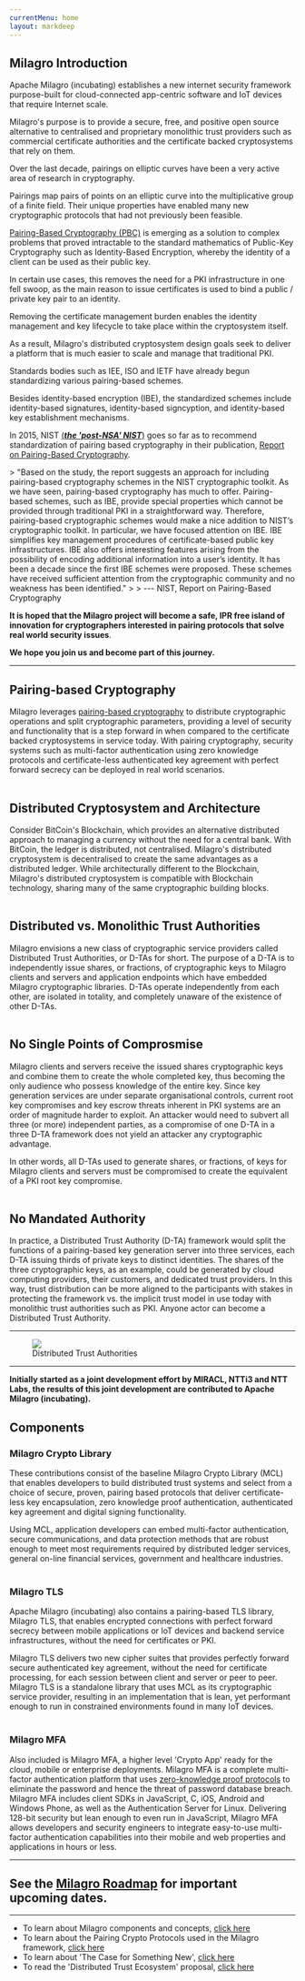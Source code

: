 ```yaml
---
currentMenu: home
layout: markdeep
---
```

<div id="generated-toc" class="generate_from_h2"></div>
<style>h1:before, h2:before { content: none; }</style>

## Milagro Introduction

Apache Milagro (incubating) establishes a new internet security framework purpose-built for cloud-connected app-centric software and IoT devices that require Internet scale.

Milagro's purpose is to provide a secure, free, and positive open source alternative to centralised and proprietary monolithic trust providers such as commercial certificate authorities and the certificate backed cryptosystems that rely on them.

Over the last decade, pairings on elliptic curves have been a very active area of research in cryptography.

Pairings map pairs of points on an elliptic curve into the multiplicative group of a finite field. Their unique properties have enabled many new cryptographic protocols that had not previously been feasible.

[Pairing-Based Cryptography (PBC)](https://en.wikipedia.org/wiki/Pairing-based_cryptography) is emerging as a solution to complex problems that proved intractable to the standard mathematics of Public-Key Cryptography such as Identity-Based Encryption, whereby the identity of a client can be used as their public key.

In certain use cases, this removes the need for a PKI infrastructure in one fell swoop, as the main reason to issue certificates is used to bind a public / private key pair to an identity.

Removing the certificate management burden enables the identity management and key lifecycle to take place within the cryptosystem itself.

As a result, Milagro's distributed cryptosystem design goals seek to deliver a platform that is much easier to scale and manage that traditional PKI.

Standards bodies such as IEE, ISO and IETF have already begun standardizing various pairing-based schemes.

Besides identity-based encryption (IBE), the standardized schemes include identity-based signatures, identity-based signcyption, and identity-based key establishment mechanisms.

In 2015, NIST [(***the 'post-NSA' NIST***)](http://www.theregister.co.uk/2014/05/26/congress_divorces_nist_from_nsa/) goes so far as to recommend standardization of pairing based cryptography in their publication, [Report on Pairing-Based Cryptography](http://nvlpubs.nist.gov/nistpubs/jres/120/jres.120.002.pdf).

<markdeep>
> "Based on the study, the report suggests an approach for including pairing-based cryptography schemes in the NIST cryptographic toolkit. As we have seen, pairing-based cryptography has much to offer. Pairing-based schemes, such as IBE, provide special properties which cannot be provided through traditional PKI in a straightforward way. Therefore, pairing-based cryptographic schemes would make a nice addition to NIST’s cryptographic toolkit. In particular, we have focused attention on IBE. IBE simplifies key management procedures of certificate-based public key infrastructures. IBE also offers interesting features arising from the possibility of encoding additional information into a user’s identity.  It has been a decade since the first IBE schemes were proposed. These schemes have received sufficient attention from the cryptographic community and no weakness has been identified."
>
>      --- NIST, Report on Pairing-Based Cryptography

</markdeep>

**It is hoped that the Milagro project will become a safe, IPR free island of innovation for cryptographers interested in pairing protocols that solve real world security issues**.

**We hope you join us and become part of this journey.**

---

<style>h1:before, h2:before { content: none; }</style>
## Pairing-based Cryptography
Milagro leverages [pairing-based cryptography](https://en.wikipedia.org/wiki/Pairing-based_cryptography) to distribute cryptographic operations and split cryptographic parameters, providing a level of security and functionality that is a step forward in when compared to the certificate backed cryptosystems in service today. With pairing cryptography, security systems such as multi-factor authentication using zero knowledge protocols and certificate-less authenticated key agreement with perfect forward secrecy can be deployed in real world scenarios.
<br></br>
## Distributed Cryptosystem and Architecture
Consider BitCoin's Blockchain, which provides an alternative distributed approach to managing a currency without the need for a central bank. With BitCoin, the ledger is distributed, not centralised. Milagro's distributed cryptosystem is decentralised to create the same advantages as a distributed ledger. While architecturally different to the Blockchain, Milagro's distributed cryptosystem is compatible with Blockchain technology, sharing many of the same cryptographic building blocks.
<br></br>
## Distributed vs. Monolithic Trust Authorities
Milagro envisions a new class of cryptographic service providers called Distributed Trust Authorities, or D-TAs for short. The purpose of a D-TA is to independently issue shares, or fractions, of cryptographic keys to Milagro clients and servers and application endpoints which have embedded Milagro cryptographic libraries. D-TAs operate independently from each other, are isolated in totality, and completely unaware of the existence of other D-TAs.
<br></br>
## No Single Points of Comprosmise
Milagro clients and servers receive the issued shares cryptographic keys and combine them to create the whole completed key, thus becoming the only audience who possess knowledge of the entire key. Since key generation services are under separate organisational controls, current root key compromises and key escrow threats inherent in PKI systems are an order of magnitude harder to exploit.  An attacker would need to subvert all three (or more) independent parties, as a compromise of one D-TA in a three D-TA framework does not yield an attacker any cryptographic advantage.

In other words, all D-TAs used to generate shares, or fractions, of keys for Milagro clients and servers must be compromised to create the equivalent of a PKI root key compromise.
<br></br>
## No Mandated Authority
In practice, a Distributed Trust Authority (D-TA) framework would split the functions of a pairing-based key generation server into three services, each D-TA issuing thirds of private keys to distinct identities. The shares of the three cryptographic keys, as an example, could be generated by cloud computing providers, their customers, and dedicated trust providers. In this way, trust distribution can be more aligned to the participants with stakes in protecting the framework vs. the implicit trust model in use today with monolithic trust authorities such as PKI. Anyone actor can become a Distributed Trust Authority.
_________________________
<figure>
  <img src="/en/img2/D-TA.png">
  <figcaption>Distributed Trust Authorities</figcaption>
</figure>

______________________

__Initially started as a joint development effort by MIRACL, NTTi3 and NTT Labs, the results of this joint development are contributed to Apache Milagro (incubating).__
<style>h1:before, h2:before, h3:before { content: none; }</style>
## Components
### Milagro Crypto Library
These contributions consist of the baseline Milagro Crypto Library (MCL) that enables developers to build distributed trust systems and select from a choice of secure, proven, pairing based protocols that deliver certificate-less key encapsulation, zero knowledge proof authentication, authenticated key agreement and digital signing functionality.

Using MCL, application developers can embed multi-factor authentication, secure communications, and data protection methods that are robust enough to meet most requirements required by distributed ledger services, general on-line financial services, government and healthcare industries.
<br></br>
### Milagro TLS
Apache Milagro (incubating) also contains a pairing-based TLS library, Milagro TLS, that enables encrypted connections with perfect forward secrecy between mobile applications or IoT devices and backend service infrastructures, without the need for certificates or PKI.

Milagro TLS delivers two new cipher suites that provides perfectly forward secure authenticated key agreement, without the need for certificate processing, for each session between client and server or peer to peer. Milagro TLS is a standalone library that uses MCL as its cryptographic service provider, resulting in an implementation that is lean, yet performant enough to run in constrained environments found in many IoT devices.
<br></br>
### Milagro MFA
Also included is Milagro MFA, a higher level 'Crypto App' ready for the cloud, mobile or enterprise deployments. Milagro MFA is a complete multi-factor authentication platform that uses [zero-knowledge proof protocols](https://en.wikipedia.org/wiki/Zero-knowledge_proof) to eliminate the password and hence the threat of password database breach. Milagro MFA includes client SDKs in JavaScript, C, iOS, Android and Windows Phone, as well as the Authentication Server for Linux. Delivering 128-bit security but lean enough to even run in JavaScript, Milagro MFA allows developers and security engineers to integrate easy-to-use multi-factor authentication capabilities into their mobile and web properties and applications in hours or less.

_______________

## See the [Milagro Roadmap](milagro-roadmap.html) for important upcoming dates.
______________

* To learn about Milagro components and concepts, [click here](milagro-concepts.html)
* To learn about the Pairing Crypto Protocols used in the Milagro framework, [click here](pairing-crypto-protocols.html)
* To learn about 'The Case for Something New', [click here](milagro-a-case-for-something-new-part-1.html)
* To read the 'Distributed Trust Ecosystem' proposal, [click here](distributed-trust.html)
